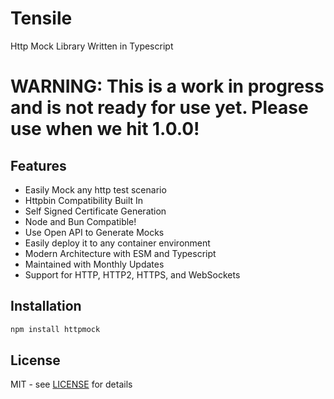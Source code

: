 # Tensile
Http Mock Library Written in Typescript

# WARNING: This is a work in progress and is not ready for use yet. Please use when we hit 1.0.0!

## Features
* Easily Mock any http test scenario
* Httpbin Compatibility Built In
* Self Signed Certificate Generation
* Node and Bun Compatible!
* Use Open API to Generate Mocks
* Easily deploy it to any container environment
* Modern Architecture with ESM and Typescript
* Maintained with Monthly Updates
* Support for HTTP, HTTP2, HTTPS, and WebSockets

## Installation
```bash
npm install httpmock
```

## License
MIT - see [LICENSE](LICENSE) for details


